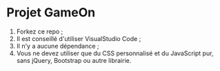 # Projet GameOn
1. Forkez ce repo ;
2. Il est conseillé d'utiliser VisualStudio Code ;
3. Il n'y a aucune dépendance ;
4. Vous ne devez utiliser que du CSS personnalisé et du JavaScript pur, sans jQuery, Bootstrap ou autre librairie.
